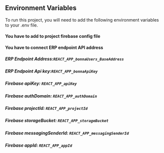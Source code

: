 
## Environment Variables

To run this project, you will need to add the following environment variables to your .env file.
#### You have to add to project firebase config file
#### You have to connect ERP endpoint API address

##### ERP Endpoint Address:`REACT_APP_bonnaUsers_BaseAddress`
##### ERP Endpoint Api key:`REACT_APP_bonnaApiKey`

##### Firebase apiKey: `REACT_APP_apiKey`
##### Firebase authDomain: `REACT_APP_authDomain`
##### Firebase projectId: `REACT_APP_projectId`
##### Firebase storageBucket: `REACT_APP_storageBucket`
##### Firebase messagingSenderId: `REACT_APP_messagingSenderId`
##### Firebase appId: `REACT_APP_appId`

